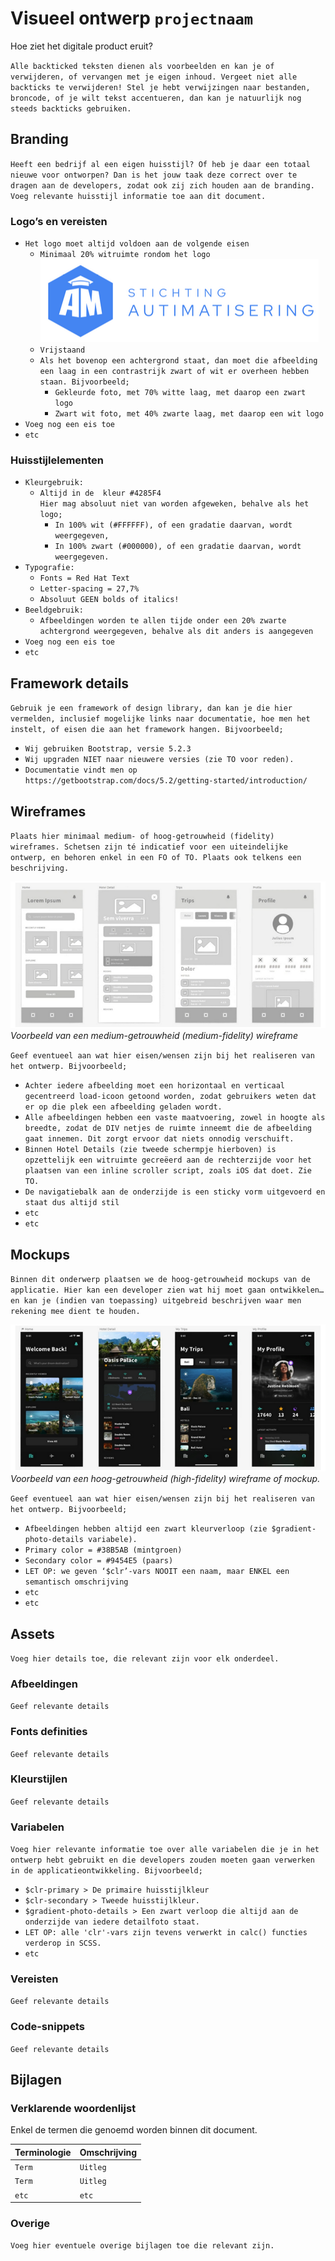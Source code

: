 # Visueel ontwerp `projectnaam`

Hoe ziet het digitale product eruit?

`Alle backticked teksten dienen als voorbeelden en kan je of verwijderen, of vervangen met je eigen inhoud. Vergeet niet alle backticks te verwijderen! Stel je hebt verwijzingen naar bestanden, broncode, of je wilt tekst accentueren, dan kan je natuurlijk nog steeds backticks gebruiken.`

## Branding

`Heeft een bedrijf al een eigen huisstijl? Of heb je daar een totaal nieuwe voor ontworpen? Dan is het jouw taak deze correct over te dragen aan de developers, zodat ook zij zich houden aan de branding. Voeg relevante huisstijl informatie toe aan dit document.`

### Logo’s en vereisten

- `Het logo moet altijd voldoen aan de volgende eisen`
  - `Minimaal 20% witruimte rondom het logo`
    <br>
    ![Voorbeeld logo](./pics/voorbeeld-logo.png)
  - `Vrijstaand`
  - `Als het bovenop een achtergrond staat, dan moet die afbeelding een laag in een contrastrijk zwart of wit er overheen hebben staan. Bijvoorbeeld;`
    - `Gekleurde foto, met 70% witte laag, met daarop een zwart logo`
    - `Zwart wit foto, met 40% zwarte laag, met daarop een wit logo`
- `Voeg nog een eis toe`
- `etc`

### Huisstijlelementen

- `Kleurgebruik:`
  - `Altijd in de  kleur #4285F4`<br>
    `Hier mag absoluut niet van worden afgeweken, behalve als het logo;`
    - `In 100% wit (#FFFFFF), of een gradatie daarvan, wordt weergegeven,`
    - `In 100% zwart (#000000), of een gradatie daarvan, wordt weergegeven.`
- `Typografie:`
  - `Fonts = Red Hat Text`
  - `Letter-spacing = 27,7%`
  - `Absoluut GEEN bolds of italics!`
- `Beeldgebruik:`
  - `Afbeeldingen worden te allen tijde onder een 20% zwarte achtergrond weergegeven, behalve als dit anders is aangegeven`
- `Voeg nog een eis toe`
- `etc`

## Framework details

`Gebruik je een framework of design library, dan kan je die hier vermelden, inclusief mogelijke links naar documentatie, hoe men het instelt, of eisen die aan het framework hangen. Bijvoorbeeld;`

- `Wij gebruiken Bootstrap, versie 5.2.3`
- `Wij upgraden NIET naar nieuwere versies (zie TO voor reden).`
- `Documentatie vindt men op https://getbootstrap.com/docs/5.2/getting-started/introduction/` 

## Wireframes

`Plaats hier minimaal medium- of hoog-getrouwheid (fidelity) wireframes. Schetsen zijn té indicatief voor een uiteindelijke ontwerp, en behoren enkel in een FO of TO. Plaats ook telkens een beschrijving.`

![Voorbeeld medium fidelity wireframe](./pics/voorbeeld-wireframe-medium-fidelity.png)<br>
_Voorbeeld van een medium-getrouwheid (medium-fidelity) wireframe_

`Geef eventueel aan wat hier eisen/wensen zijn bij het realiseren van het ontwerp. Bijvoorbeeld;`

- `Achter iedere afbeelding moet een horizontaal en verticaal gecentreerd load-icoon getoond worden, zodat gebruikers weten dat er op die plek een afbeelding geladen wordt.`
- `Alle afbeeldingen hebben een vaste maatvoering, zowel in hoogte als breedte, zodat de DIV netjes de ruimte inneemt die de afbeelding gaat innemen. Dit zorgt ervoor dat niets onnodig verschuift.`
- `Binnen Hotel Details (zie tweede schermpje hierboven) is opzettelijk een witruimte gecreëerd aan de rechterzijde voor het plaatsen van een inline scroller script, zoals iOS dat doet. Zie TO.`
- `De navigatiebalk aan de onderzijde is een sticky vorm uitgevoerd en staat dus altijd stil`
- `etc`
- `etc`

## Mockups

`Binnen dit onderwerp plaatsen we de hoog-getrouwheid mockups van de applicatie. Hier kan een developer zien wat hij moet gaan ontwikkelen… en kan je (indien van toepassing) uitgebreid beschrijven waar men rekening mee dient te houden.`

![Voorbeeld high fidelity wireframe](./pics/voorbeeld-wireframe-high-fidelity.png)<br>
_Voorbeeld van een hoog-getrouwheid (high-fidelity) wireframe of mockup._

`Geef eventueel aan wat hier eisen/wensen zijn bij het realiseren van het ontwerp. Bijvoorbeeld;`

- `Afbeeldingen hebben altijd een zwart kleurverloop (zie $gradient-photo-details variabele).`
- `Primary color = #38B5AB (mintgroen)`
- `Secondary color = #9454E5 (paars)`
- `LET OP: we geven ‘$clr’-vars NOOIT een naam, maar ENKEL een semantisch omschrijving`
- `etc`
- `etc`

## Assets

`Voeg hier details toe, die relevant zijn voor elk onderdeel.`

### Afbeeldingen

`Geef relevante details`

### Fonts definities

`Geef relevante details`

### Kleurstijlen

`Geef relevante details`

### Variabelen

`Voeg hier relevante informatie toe over alle variabelen die je in het ontwerp hebt gebruikt en die developers zouden moeten gaan verwerken in de applicatieontwikkeling. Bijvoorbeeld;`
- `$clr-primary > De primaire huisstijlkleur`
- `$clr-secondary > Tweede huisstijlkleur.`
- `$gradient-photo-details > Een zwart verloop die altijd aan de onderzijde van iedere detailfoto staat.`
- `LET OP: alle 'clr'-vars zijn tevens verwerkt in calc() functies verderop in SCSS.`
- `etc`

### Vereisten

`Geef relevante details`

### Code-snippets

`Geef relevante details`

## Bijlagen

### Verklarende woordenlijst

Enkel de termen die genoemd worden binnen dit document.


| Terminologie | Omschrijving |
| :--- | :--- |
| `Term` | `Uitleg` |
| `Term` | `Uitleg` |
| `etc` | `etc` |


### Overige

`Voeg hier eventuele overige bijlagen toe die relevant zijn.`
